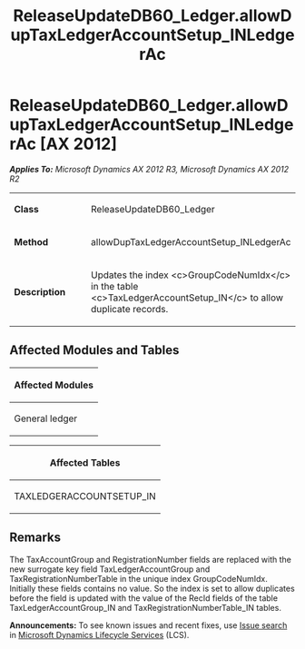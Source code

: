 ﻿---
title: ReleaseUpdateDB60_Ledger.allowDupTaxLedgerAccountSetup_INLedgerAc
TOCTitle: ReleaseUpdateDB60_Ledger.allowDupTaxLedgerAccountSetup_INLedgerAc
ms:assetid: 4d82fed1-4a8c-e71e-2142-b4f36b85e4e4
ms:mtpsurl: https://msdn.microsoft.com/en-us/library/JJ685441(v=AX.60)
ms:contentKeyID: 49708146
ms.date: 05/18/2015
mtps_version: v=AX.60
---

# ReleaseUpdateDB60\_Ledger.allowDupTaxLedgerAccountSetup\_INLedgerAc [AX 2012]


_**Applies To:** Microsoft Dynamics AX 2012 R3, Microsoft Dynamics AX 2012 R2_

<table>
<colgroup>
<col style="width: 50%" />
<col style="width: 50%" />
</colgroup>
<tbody>
<tr class="odd">
<td><p><strong>Class</strong></p></td>
<td><p>ReleaseUpdateDB60_Ledger</p></td>
</tr>
<tr class="even">
<td><p><strong>Method</strong></p></td>
<td><p>allowDupTaxLedgerAccountSetup_INLedgerAc</p></td>
</tr>
<tr class="odd">
<td><p><strong>Description</strong></p></td>
<td><p>Updates the index &lt;c&gt;GroupCodeNumIdx&lt;/c&gt; in the table &lt;c&gt;TaxLedgerAccountSetup_IN&lt;/c&gt; to allow duplicate records.</p></td>
</tr>
</tbody>
</table>


## Affected Modules and Tables

<table>
<colgroup>
<col style="width: 100%" />
</colgroup>
<thead>
<tr class="header">
<th><p>Affected Modules</p></th>
</tr>
</thead>
<tbody>
<tr class="odd">
<td><p>General ledger</p></td>
</tr>
</tbody>
</table>


<table>
<colgroup>
<col style="width: 100%" />
</colgroup>
<thead>
<tr class="header">
<th><p>Affected Tables</p></th>
</tr>
</thead>
<tbody>
<tr class="odd">
<td><p>TAXLEDGERACCOUNTSETUP_IN</p></td>
</tr>
</tbody>
</table>


## Remarks

The TaxAccountGroup and RegistrationNumber fields are replaced with the new surrogate key field TaxLedgerAccountGroup and TaxRegistrationNumberTable in the unique index GroupCodeNumIdx. Initially these fields contains no value. So the index is set to allow duplicates before the field is updated with the value of the RecId fields of the table TaxLedgerAccountGroup\_IN and TaxRegistrationNumberTable\_IN tables.

  
**Announcements:** To see known issues and recent fixes, use [Issue search](http://go.microsoft.com/fwlink/?linkid=389258) in [Microsoft Dynamics Lifecycle Services](http://go.microsoft.com/fwlink/?linkid=306505) (LCS).

